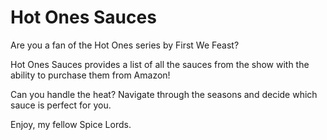 # Hot Ones Sauces

Are you a fan of the Hot Ones series by First We Feast?  

Hot Ones Sauces provides a list of all the sauces from the show with the ability to purchase them from Amazon!  

Can you handle the heat? Navigate through the seasons and decide which sauce is perfect for you.

Enjoy, my fellow Spice Lords.
